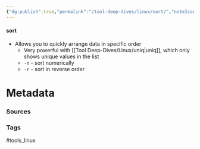 ```yaml
---
{"dg-publish":true,"permalink":"/tool-deep-dives/linux/sort/","noteIcon":""}
---
```


#### sort
- Allows you to quickly arrange data in specific order
	- Very powerful with [[Tool Deep-Dives/Linux/uniq\|uniq]], which only shows unique values in the list
	- `-n` - sort numerically
	- `-r` - sort in reverse order



# Metadata

### Sources

### Tags
#tools_linux 
